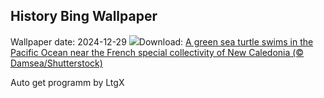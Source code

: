 ## History Bing Wallpaper
Wallpaper date: 2024-12-29
![](https://www.bing.com/th?id=OHR.CoralTurtle_EN-US6100263163_UHD.jpg&w=1000)Download: [A green sea turtle swims in the Pacific Ocean near the French special collectivity of New Caledonia (© Damsea/Shutterstock)](https://www.bing.com/th?id=OHR.CoralTurtle_EN-US6100263163_UHD.jpg)

Auto get programm by LtgX
